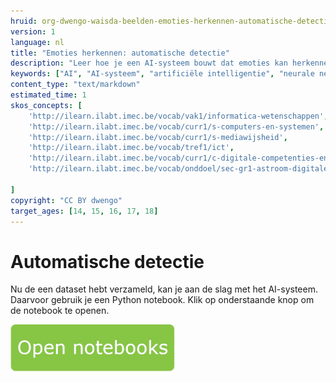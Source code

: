 ```yaml
---
hruid: org-dwengo-waisda-beelden-emoties-herkennen-automatische-detectie
version: 1
language: nl
title: "Emoties herkennen: automatische detectie"
description: "Leer hoe je een AI-systeem bouwt dat emoties kan herkennen."
keywords: ["AI", "AI-systeem", "artificiële intelligentie", "neurale netwerken", "classificatie", "beelden", "emoties"]
content_type: "text/markdown"
estimated_time: 1
skos_concepts: [
    'http://ilearn.ilabt.imec.be/vocab/vak1/informatica-wetenschappen', 
    'http://ilearn.ilabt.imec.be/vocab/curr1/s-computers-en-systemen',
    'http://ilearn.ilabt.imec.be/vocab/curr1/s-mediawijsheid',
    'http://ilearn.ilabt.imec.be/vocab/tref1/ict',
    'http://ilearn.ilabt.imec.be/vocab/curr1/c-digitale-competenties-en-mediawijsheid',
    'http://ilearn.ilabt.imec.be/vocab/onddoel/sec-gr1-astroom-digitale-competenties-en-mediawijsheid-4.5',

]
copyright: "CC BY dwengo"
target_ages: [14, 15, 16, 17, 18]
---
```


# Automatische detectie

Nu de een dataset hebt verzameld, kan je aan de slag met het AI-systeem. Daarvoor gebruik je een Python notebook. Klik op onderstaande knop om de notebook te openen.

[![](content/Knop.png "Button")](https://kiks.ilabt.imec.be/hub/tmplogin?id=waisda_beelden_emoties "Basic")